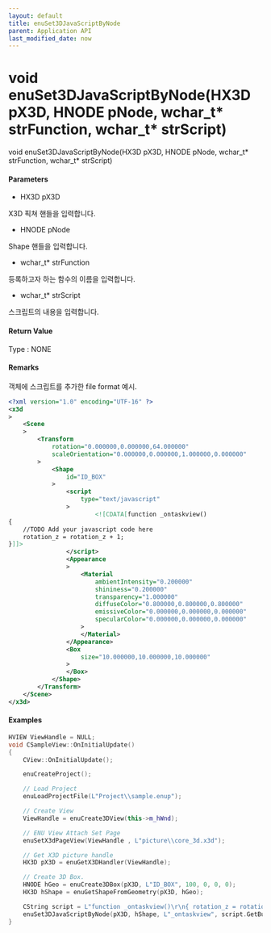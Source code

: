 ```yaml
---
layout: default
title: enuSet3DJavaScriptByNode
parent: Application API
last_modified_date: now
---
```

# void enuSet3DJavaScriptByNode\(HX3D pX3D, HNODE pNode, wchar\_t\* strFunction, wchar\_t\* strScript\)

void enuSet3DJavaScriptByNode\(HX3D pX3D, HNODE pNode, wchar\_t\* strFunction, wchar\_t\* strScript\)

#### Parameters

* HX3D pX3D

X3D 픽쳐 핸들을 입력합니다.

* HNODE pNode

Shape 핸들을 입력합니다.

* wchar\_t\* strFunction

등록하고자 하는 함수의 이름을 입력합니다.

* wchar\_t\* strScript

스크립트의 내용을 입력합니다.

#### Return Value

Type : NONE

#### Remarks

객체에 스크립트를 추가한 file format 예시.

```xml
<?xml version="1.0" encoding="UTF-16" ?>
<x3d
>
    <Scene
    >
        <Transform
            rotation="0.000000,0.000000,64.000000"
            scaleOrientation="0.000000,0.000000,1.000000,0.000000"
        >
            <Shape
                id="ID_BOX"
            >
                <script
                    type="text/javascript"
                >
                        <![CDATA[function _ontaskview()
{    
    //TODO Add your javascript code here
    rotation_z = rotation_z + 1;
}]]>
                </script>
                <Appearance
                >
                    <Material
                        ambientIntensity="0.200000"
                        shininess="0.200000"
                        transparency="1.000000"
                        diffuseColor="0.800000,0.800000,0.800000"
                        emissiveColor="0.000000,0.000000,0.000000"
                        specularColor="0.000000,0.000000,0.000000"
                    >
                    </Material>
                </Appearance>
                <Box
                    size="10.000000,10.000000,10.000000"
                >
                </Box>
            </Shape>
        </Transform>
    </Scene>
</x3d>
```

#### Examples

```cpp
HVIEW ViewHandle = NULL; 
void CSampleView::OnInitialUpdate() 
{ 
    CView::OnInitialUpdate(); 

    enuCreateProject(); 

    // Load Project
    enuLoadProjectFile(L"Project\\sample.enup"); 

    // Create View
    ViewHandle = enuCreate3DView(this->m_hWnd); 

    // ENU View Attach Set Page 
    enuSetX3dPageView(ViewHandle , L"picture\\core_3d.x3d");

    // Get X3D picture handle
    HX3D pX3D = enuGetX3DHandler(ViewHandle);

    // Create 3D Box.
    HNODE hGeo = enuCreate3DBox(pX3D, L"ID_BOX", 100, 0, 0, 0);   
    HX3D hShape = enuGetShapeFromGeometry(pX3D, hGeo);

    CString script = L"function _ontaskview()\r\n{ rotation_z = rotation_z + 1; \r\n}"
    enuSet3DJavaScriptByNode(pX3D, hShape, L"_ontaskview", script.GetBuffer(0));
}
```



